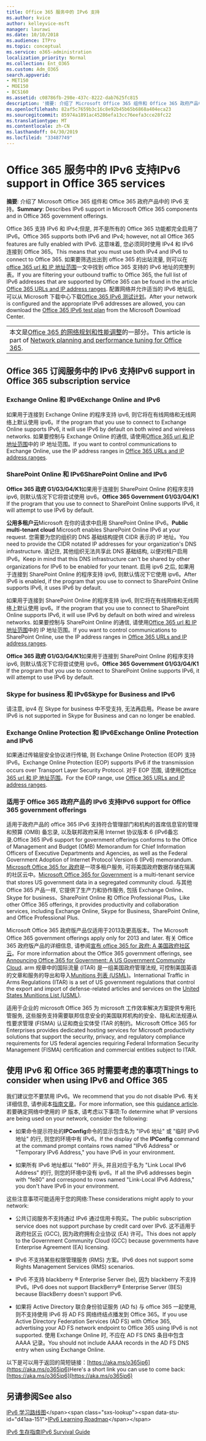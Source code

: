 ```yaml
---
title: Office 365 服务中的 IPv6 支持
ms.author: kvice
author: kelleyvice-msft
manager: laurawi
ms.date: 10/10/2018
ms.audience: ITPro
ms.topic: conceptual
ms.service: o365-administration
localization_priority: Normal
ms.collection: Ent_O365
ms.custom: Adm_O365
search.appverid:
- MET150
- MOE150
- BCS160
ms.assetid: c08786fb-298e-437c-8222-dab7625fc815
description: '摘要: 介绍了 Microsoft Office 365 组件和 Office 365 政府产品中的 IPv6 支持。'
ms.openlocfilehash: 82af5c7659b3c16c8e92b45b65b6868a404eca23
ms.sourcegitcommit: 85974a1891ac45286efa13cc76eefa3cce28fc22
ms.translationtype: MT
ms.contentlocale: zh-CN
ms.lasthandoff: 04/30/2019
ms.locfileid: "33487749"
---
```

# <a name="ipv6-support-in-office-365-services"></a><span data-ttu-id="d41aa-103">Office 365 服务中的 IPv6 支持</span><span class="sxs-lookup"><span data-stu-id="d41aa-103">IPv6 support in Office 365 services</span></span>

 <span data-ttu-id="d41aa-104">**摘要**: 介绍了 Microsoft Office 365 组件和 Office 365 政府产品中的 IPv6 支持。</span><span class="sxs-lookup"><span data-stu-id="d41aa-104">**Summary**: Describes IPv6 support in Microsoft Office 365 components and in Office 365 government offerings.</span></span>
  
<span data-ttu-id="d41aa-105">Office 365 支持 IPv6 和 IPv4;但是, 并不是所有的 Office 365 功能都完全启用了 IPv6。</span><span class="sxs-lookup"><span data-stu-id="d41aa-105">Office 365 supports both IPv6 and IPv4; however, not all Office 365 features are fully enabled with IPv6.</span></span> <span data-ttu-id="d41aa-106">这意味着, 您必须同时使用 IPv4 和 IPv6 连接到 Office 365。</span><span class="sxs-lookup"><span data-stu-id="d41aa-106">This means that you must use both IPv4 and IPv6 to connect to Office 365.</span></span> <span data-ttu-id="d41aa-107">如果要筛选出出到 office 365 的出站流量, 则可以在[office 365 url 和 IP 地址范围](urls-and-ip-address-ranges.md)一文中找到 office 365 支持的 IPv6 地址的完整列表。</span><span class="sxs-lookup"><span data-stu-id="d41aa-107">If you are filtering your outbound traffic to Office 365, the full list of IPv6 addresses that are supported by Office 365 can be found in the article [Office 365 URLs and IP address ranges](urls-and-ip-address-ranges.md).</span></span> <span data-ttu-id="d41aa-108">配置网络并允许适当的 IPv6 地址后, 可以从 Microsoft 下载中心下载[Office 365 IPv6 测试计划](https://go.microsoft.com/fwlink/?LinkId=293447)。</span><span class="sxs-lookup"><span data-stu-id="d41aa-108">After your network is configured and the appropriate IPv6 addresses are allowed, you can download the [Office 365 IPv6 test plan](https://go.microsoft.com/fwlink/?LinkId=293447) from the Microsoft Download Center.</span></span>
  
||
|:-----|
| <span data-ttu-id="d41aa-109">本文是[Office 365 的网络规划和性能调整](https://aka.ms/tune)的一部分。</span><span class="sxs-lookup"><span data-stu-id="d41aa-109">This article is part of [Network planning and performance tuning for Office 365](https://aka.ms/tune).</span></span>|

## <a name="ipv6-support-in-office-365-subscription-service"></a><span data-ttu-id="d41aa-110">Office 365 订阅服务中的 IPv6 支持</span><span class="sxs-lookup"><span data-stu-id="d41aa-110">IPv6 support in Office 365 subscription service</span></span>

### <a name="exchange-online-and-ipv6"></a><span data-ttu-id="d41aa-111">Exchange Online 和 IPv6</span><span class="sxs-lookup"><span data-stu-id="d41aa-111">Exchange Online and IPv6</span></span>

<span data-ttu-id="d41aa-112">如果用于连接到 Exchange Online 的程序支持 ipv6, 则它将在有线网络和无线网络上默认使用 ipv6。</span><span class="sxs-lookup"><span data-stu-id="d41aa-112">If the program that you use to connect to Exchange Online supports IPv6, it will use IPv6 by default on both wired and wireless networks.</span></span> <span data-ttu-id="d41aa-113">如果要控制与 Exchange Online 的通信, 请使用[Office 365 url 和 IP 地址范围](urls-and-ip-address-ranges.md)中的 IP 地址范围。</span><span class="sxs-lookup"><span data-stu-id="d41aa-113">If you want to control communications to Exchange Online, use the IP address ranges in [Office 365 URLs and IP address ranges](urls-and-ip-address-ranges.md).</span></span>
  
### <a name="sharepoint-online-and-ipv6"></a><span data-ttu-id="d41aa-114">SharePoint Online 和 IPv6</span><span class="sxs-lookup"><span data-stu-id="d41aa-114">SharePoint Online and IPv6</span></span>

 <span data-ttu-id="d41aa-115">**Office 365 政府 G1/G3/G4/K1**如果用于连接到 SharePoint Online 的程序支持 ipv6, 则默认情况下它将尝试使用 ipv6。</span><span class="sxs-lookup"><span data-stu-id="d41aa-115">**Office 365 Government G1/G3/G4/K1** If the program that you use to connect to SharePoint Online supports IPv6, it will attempt to use IPv6 by default.</span></span>
  
 <span data-ttu-id="d41aa-116">**公用多租户云**Microsoft 在你的请求中启用 SharePoint Online IPv6。</span><span class="sxs-lookup"><span data-stu-id="d41aa-116">**Public multi-tenant cloud** Microsoft enables SharePoint Online IPv6 at your request.</span></span> <span data-ttu-id="d41aa-117">您需要为您的组织的 DNS 基础结构提供 CIDR 表示的 IP 地址。</span><span class="sxs-lookup"><span data-stu-id="d41aa-117">You need to provide the CIDR notated IP addresses for your organization's DNS infrastructure.</span></span> <span data-ttu-id="d41aa-118">请记住, 其他组织无法共享此 DNS 基础结构, 以便对租户启用 IPv6。</span><span class="sxs-lookup"><span data-stu-id="d41aa-118">Keep in mind that this DNS infrastructure can't be shared by other organizations for IPv6 to be enabled for your tenant.</span></span> <span data-ttu-id="d41aa-119">启用 ipv6 之后, 如果用于连接到 SharePoint Online 的程序支持 ipv6, 则默认情况下它使用 ipv6。</span><span class="sxs-lookup"><span data-stu-id="d41aa-119">After IPv6 is enabled, if the program that you use to connect to SharePoint Online supports IPv6, it uses IPv6 by default.</span></span>
  
<span data-ttu-id="d41aa-120">如果用于连接到 SharePoint Online 的程序支持 ipv6, 则它将在有线网络和无线网络上默认使用 ipv6。</span><span class="sxs-lookup"><span data-stu-id="d41aa-120">If the program that you use to connect to SharePoint Online supports IPv6, it will use IPv6 by default on both wired and wireless networks.</span></span> <span data-ttu-id="d41aa-121">如果要控制与 SharePoint Online 的通信, 请使用[Office 365 url 和 IP 地址范围](urls-and-ip-address-ranges.md)中的 IP 地址范围。</span><span class="sxs-lookup"><span data-stu-id="d41aa-121">If you want to control communications to SharePoint Online, use the IP address ranges in [Office 365 URLs and IP address ranges](urls-and-ip-address-ranges.md).</span></span>
  
 <span data-ttu-id="d41aa-122">**Office 365 政府 G1/G3/G4/K1**如果用于连接到 SharePoint Online 的程序支持 ipv6, 则默认情况下它将尝试使用 ipv6。</span><span class="sxs-lookup"><span data-stu-id="d41aa-122">**Office 365 Government G1/G3/G4/K1** If the program that you use to connect to SharePoint Online supports IPv6, it will attempt to use IPv6 by default.</span></span>
  
### <a name="skype-for-business-and-ipv6"></a><span data-ttu-id="d41aa-123">Skype for business 和 IPv6</span><span class="sxs-lookup"><span data-stu-id="d41aa-123">Skype for Business and IPv6</span></span>

<span data-ttu-id="d41aa-124">请注意, ipv4 在 Skype for business 中不受支持, 无法再启用。</span><span class="sxs-lookup"><span data-stu-id="d41aa-124">Please be aware IPv6 is not supported in Skype for Business and can no longer be enabled.</span></span>
  
### <a name="exchange-online-protection-and-ipv6"></a><span data-ttu-id="d41aa-125">Exchange Online Protection 和 IPv6</span><span class="sxs-lookup"><span data-stu-id="d41aa-125">Exchange Online Protection and IPv6</span></span>

<span data-ttu-id="d41aa-126">如果通过传输层安全协议进行传输, 则 Exchange Online Protection (EOP) 支持 IPv6。</span><span class="sxs-lookup"><span data-stu-id="d41aa-126">Exchange Online Protection (EOP) supports IPv6 if the transmission occurs over Transport Layer Security Protocol.</span></span> <span data-ttu-id="d41aa-127">对于 EOP 范围, 请使用[Office 365 url 和 IP 地址范围](urls-and-ip-address-ranges.md)。</span><span class="sxs-lookup"><span data-stu-id="d41aa-127">For the EOP range, use [Office 365 URLs and IP address ranges](urls-and-ip-address-ranges.md).</span></span>
  
### <a name="ipv6-support-for-office-365-government-offerings"></a><span data-ttu-id="d41aa-128">适用于 Office 365 政府产品的 IPv6 支持</span><span class="sxs-lookup"><span data-stu-id="d41aa-128">IPv6 support for Office 365 government offerings</span></span>

<span data-ttu-id="d41aa-129">适用于政府产品的 office 365 IPv6 支持符合管理部门和机构的首席信息官的管理和预算 (OMB) 备忘录, 以及联邦政府采用 Internet 协议版本 6 (IPv6备忘录.</span><span class="sxs-lookup"><span data-stu-id="d41aa-129">Office 365 IPv6 support for government offerings conforms to the Office of Management and Budget (OMB) Memorandum for Chief Information Officers of Executive Departments and Agencies, as well as the Federal Government Adoption of Internet Protocol Version 6 (IPv6) memorandum.</span></span> <span data-ttu-id="d41aa-130">[Microsoft Office 365 for 政府](https://go.microsoft.com/fwlink/p/?LinkId=325414)是一项多租户服务, 可将美国政府数据存储在隔离的社区云中。</span><span class="sxs-lookup"><span data-stu-id="d41aa-130">[Microsoft Office 365 for Government](https://go.microsoft.com/fwlink/p/?LinkId=325414) is a multi-tenant service that stores US government data in a segregated community cloud.</span></span> <span data-ttu-id="d41aa-131">与其他 Office 365 产品一样, 它提供了生产力和协作服务, 包括 Exchange Online、Skype for business、SharePoint Online 和 Office Professional Plus。</span><span class="sxs-lookup"><span data-stu-id="d41aa-131">Like other Office 365 offerings, it provides productivity and collaboration services, including Exchange Online, Skype for Business, SharePoint Online, and Office Professional Plus.</span></span> 

<span data-ttu-id="d41aa-132">Microsoft Office 365 政府版产品仅适用于2013及更高版本。</span><span class="sxs-lookup"><span data-stu-id="d41aa-132">The Microsoft Office 365 government offerings apply only for 2013 and later.</span></span> <span data-ttu-id="d41aa-133">有关 Office 365 政府版产品的详细信息, 请参阅[宣布 office 365 for 政府: A 美国政府社区云](https://go.microsoft.com/fwlink/p/?LinkId=325414)。</span><span class="sxs-lookup"><span data-stu-id="d41aa-133">For more information about the Office 365 government offerings, see [Announcing Office 365 for Government: A US Government Community Cloud](https://go.microsoft.com/fwlink/p/?LinkId=325414).</span></span> <span data-ttu-id="d41aa-134">arm 规章中的国际流量 (ITAR) 是一组美国政府管理法规, 可控制美国英语的文章和服务的导出和导入[Munitions 列表 (USML)](https://go.microsoft.com/fwlink/p/?LinkId=325415)。</span><span class="sxs-lookup"><span data-stu-id="d41aa-134">International Traffic in Arms Regulations (ITAR) is a set of US government regulations that control the export and import of defense-related articles and services on the [United States Munitions List (USML)](https://go.microsoft.com/fwlink/p/?LinkId=325415).</span></span> 

<span data-ttu-id="d41aa-135">适用于企业的 microsoft Office 365 为 microsoft 工作效率解决方案提供专用托管服务, 这些服务支持需要联邦信息安全的美国联邦机构的安全、隐私和法规遵从性要求管理 (FISMA) 认证和商业实体受 ITAR 的制约。</span><span class="sxs-lookup"><span data-stu-id="d41aa-135">Microsoft Office 365 for Enterprises provides dedicated hosting services for Microsoft productivity solutions that support the security, privacy, and regulatory compliance requirements for US federal agencies requiring Federal Information Security Management (FISMA) certification and commercial entities subject to ITAR.</span></span>
  
## <a name="things-to-consider-when-using-ipv6-and-office-365"></a><span data-ttu-id="d41aa-136">使用 IPv6 和 Office 365 时需要考虑的事项</span><span class="sxs-lookup"><span data-stu-id="d41aa-136">Things to consider when using IPv6 and Office 365</span></span>

<span data-ttu-id="d41aa-137">我们建议您不要禁用 IPv6。</span><span class="sxs-lookup"><span data-stu-id="d41aa-137">We recommend that you do not disable IPv6.</span></span> <span data-ttu-id="d41aa-138">有关详细信息, 请参阅本[指南文章](https://support.microsoft.com/help/929852/guidance-for-configuring-ipv6-in-windows-for-advanced-users)。</span><span class="sxs-lookup"><span data-stu-id="d41aa-138">For more information, see this [guidance article](https://support.microsoft.com/help/929852/guidance-for-configuring-ipv6-in-windows-for-advanced-users).</span></span> <span data-ttu-id="d41aa-139">若要确定网络中使用的 IP 版本, 请考虑以下事项:</span><span class="sxs-lookup"><span data-stu-id="d41aa-139">To determine what IP versions are being used on your network, consider the following:</span></span>
  
- <span data-ttu-id="d41aa-140">如果命令提示符处的**IPConfig**命令的显示包含名为 "IPv6 地址" 或 "临时 IPv6 地址" 的行, 则您的环境中有 IPv6。</span><span class="sxs-lookup"><span data-stu-id="d41aa-140">If the display of the **IPConfig** command at the command prompt contains rows named "IPv6 Address" or "Temporary IPv6 Address," you have IPv6 in your environment.</span></span>

- <span data-ttu-id="d41aa-141">如果所有 IPv6 地址都以 "fe80" 开头, 并且对应于名为 "Link Local IPv6 Address" 的行, 则您的环境中没有 ipv6。</span><span class="sxs-lookup"><span data-stu-id="d41aa-141">If all the IPv6 addresses begin with "fe80" and correspond to rows named "Link-Local IPv6 Address," you don't have IPv6 in your environment.</span></span>

<span data-ttu-id="d41aa-142">这些注意事项可能适用于您的网络:</span><span class="sxs-lookup"><span data-stu-id="d41aa-142">These considerations might apply to your network:</span></span>
  
- <span data-ttu-id="d41aa-143">公共订阅服务不支持通过 IPv6 通过信用卡购买。</span><span class="sxs-lookup"><span data-stu-id="d41aa-143">The public subscription service does not support purchase by credit card over IPv6.</span></span> <span data-ttu-id="d41aa-144">这不适用于政府社区云 (GCC), 因为政府拥有企业协议 (EA) 许可。</span><span class="sxs-lookup"><span data-stu-id="d41aa-144">This does not apply to the Government Community Cloud (GCC) because governments have Enterprise Agreement (EA) licensing.</span></span>

- <span data-ttu-id="d41aa-145">IPv6 不支持某些权限管理服务 (RMS) 方案。</span><span class="sxs-lookup"><span data-stu-id="d41aa-145">IPv6 does not support some Rights Management Services (RMS) scenarios.</span></span>

- <span data-ttu-id="d41aa-146">IPv6 不支持 blackberry ® Enterprise Server (be), 因为 blackberry 不支持 IPv6。</span><span class="sxs-lookup"><span data-stu-id="d41aa-146">IPv6 does not support BlackBerry® Enterprise Server (BES) because BlackBerry doesn't support IPv6.</span></span>

- <span data-ttu-id="d41aa-147">如果将 Active Directory 联合身份验证服务 (AD fs) 与 office 365 一起使用, 则不支持使用 IPv6 将 AD FS 网络终结点播发到 Office 365。</span><span class="sxs-lookup"><span data-stu-id="d41aa-147">If you use Active Directory Federation Services (AD FS) with Office 365, advertising your AD FS network endpoint to Office 365 using IPv6 is not supported.</span></span> <span data-ttu-id="d41aa-148">使用 Exchange Online 时, 不应在 AD FS DNS 条目中包含 AAAA 记录。</span><span class="sxs-lookup"><span data-stu-id="d41aa-148">You should not include AAAA records in the AD FS DNS entry when using Exchange Online.</span></span> 

<span data-ttu-id="d41aa-149">以下是可以用于返回的简短链接：[https://aka.ms/o365ip6](https://aka.ms/o365ip6)</span><span class="sxs-lookup"><span data-stu-id="d41aa-149">Here's a short link you can use to come back: [https://aka.ms/o365ip6](https://aka.ms/o365ip6)</span></span>
  
## <a name="see-also"></a><span data-ttu-id="d41aa-150">另请参阅</span><span class="sxs-lookup"><span data-stu-id="d41aa-150">See also</span></span>

<span data-ttu-id="d41aa-151">[IPv6 学习路线图](https://docs.microsoft.com/previous-versions/windows/it-pro/windows-server-2008-R2-and-2008/gg250710(v%3dws.10))</span><span class="sxs-lookup"><span data-stu-id="d41aa-151">[IPv6 Learning Roadmap](https://docs.microsoft.com/previous-versions/windows/it-pro/windows-server-2008-R2-and-2008/gg250710(v%3dws.10))</span></span>
  
[<span data-ttu-id="d41aa-152">IPv6 生存指南</span><span class="sxs-lookup"><span data-stu-id="d41aa-152">IPv6 Survival Guide</span></span>](https://social.technet.microsoft.com/wiki/contents/articles/1728.ipv6-survival-guide.aspx)
